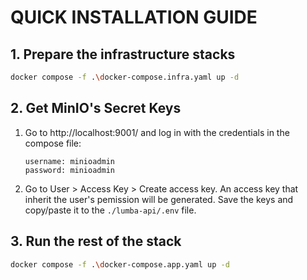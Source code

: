 # QUICK INSTALLATION GUIDE

## 1. Prepare the infrastructure stacks

```bash
docker compose -f .\docker-compose.infra.yaml up -d
```

## 2. Get MinIO's Secret Keys

1. Go to http://localhost:9001/ and log in with the credentials in the compose file:

    ```
    username: minioadmin
    password: minioadmin
    ```

2. Go to User > Access Key > Create access key. An access key that inherit the user's pemission will be generated. Save the keys and copy/paste it to the `./lumba-api/.env` file.

## 3. Run the rest of the stack

```bash
docker compose -f .\docker-compose.app.yaml up -d
```
